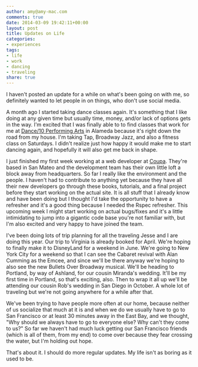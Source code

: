 ```yaml
---
author: amy@amy-mac.com
comments: true
date: 2014-03-09 19:42:11+00:00
layout: post
title: Updates on Life
categories:
- experiences
tags:
- life
- work
- dancing
- traveling
share: true
---
```


I haven't posted an update for a while on what's been going on with me, so definitely wanted to let people in on things, who don't use social media.

A month ago I started taking dance classes again. It's something that I like doing at any given time but usually time, money, and/or lack of options gets in the way. I'm excited that I was finally able to to find classes that work for me at [Dance/10 Performing Arts](http://dance10.org) in Alameda because it's right down the road from my house. I'm taking Tap, Broadway Jazz, and also a fitness class on Saturdays. I didn't realize just how happy it would make me to start dancing again, and hopefully it will also get me back in shape.

I just finished my first week working at a web developer at [Coupa](http://www.coupa.com). They're based in San Mateo and the development team has their own little loft a block away from headquarters. So far I really like the environment and the people. I haven't had to contribute to anything yet because they have all their new developers go through these books, tutorials, and a final project before they start working on the actual site. It is all stuff that I already know and have been doing but I thought I'd take the opportunity to have a refresher and it's a good thing because I needed the Rspec refresher. This upcoming week I might start working on actual bugs/fixes and it's a little intimidating to jump into a gigantic code base you're not familiar with, but I'm also excited and very happy to have joined the team.

I've been doing lots of trip planning for all the traveling Jesse and I are doing this year. Our trip to Virginia is already booked for April. We're hoping to finally make it to DisneyLand for a weekend in June. We're going to New York City for a weekend so that I can see the Cabaret revival with Alan Cumming as the Emcee, and since we'll be there anyway we're hoping to also see the new Bullets Over Broadway musical. We'll be heading to Portland, by way of Ashland, for our cousin Miranda's wedding. It'll be my first time in Portland, so that's exciting, also. Then to wrap it all up we'll be attending our cousin Rob's wedding in San Diego in October. A whole lot of traveling but we're not going anywhere for a while after that.

We've been trying to have people more often at our home, because neither of us socialize that much at it is and when we do we usually have to go to San Francisco or at least 30 minutes away in the East Bay, and we thought, "Why should we always have to go to everyone else? Why can't they come to us?" So far we haven't had much luck getting our San Francisco friends (which is all of them, from my end) to come over because they fear crossing the water, but I'm holding out hope.

That's about it. I should do more regular updates. My life isn't as boring as it used to be.